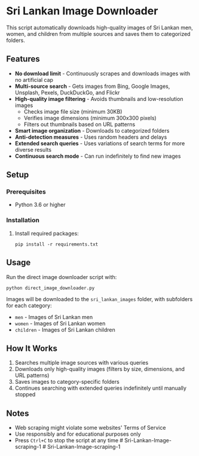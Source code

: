 # Sri Lankan Image Downloader

This script automatically downloads high-quality images of Sri Lankan men, women, and children from multiple sources and saves them to categorized folders.

## Features

- **No download limit** - Continuously scrapes and downloads images with no artificial cap
- **Multi-source search** - Gets images from Bing, Google Images, Unsplash, Pexels, DuckDuckGo, and Flickr
- **High-quality image filtering** - Avoids thumbnails and low-resolution images
  - Checks image file size (minimum 30KB)
  - Verifies image dimensions (minimum 300x300 pixels)
  - Filters out thumbnails based on URL patterns
- **Smart image organization** - Downloads to categorized folders
- **Anti-detection measures** - Uses random headers and delays
- **Extended search queries** - Uses variations of search terms for more diverse results
- **Continuous search mode** - Can run indefinitely to find new images

## Setup

### Prerequisites
- Python 3.6 or higher

### Installation
1. Install required packages:
   ```
   pip install -r requirements.txt
   ```

## Usage

Run the direct image downloader script with:
```
python direct_image_downloader.py
```

Images will be downloaded to the `sri_lankan_images` folder, with subfolders for each category:
- `men` - Images of Sri Lankan men
- `women` - Images of Sri Lankan women
- `children` - Images of Sri Lankan children

## How It Works

1. Searches multiple image sources with various queries
2. Downloads only high-quality images (filters by size, dimensions, and URL patterns)
3. Saves images to category-specific folders
4. Continues searching with extended queries indefinitely until manually stopped

## Notes

- Web scraping might violate some websites' Terms of Service
- Use responsibly and for educational purposes only
- Press `Ctrl+C` to stop the script at any time
#   S r i - L a n k a n - I m a g e - s c r a p i n g - 1  
 #   S r i - L a n k a n - I m a g e - s c r a p i n g - 1  
 